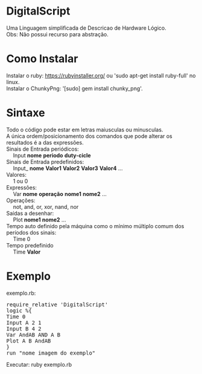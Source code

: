 # DigitalScript
Uma Linguagem simplificada de Descricao de Hardware Lógico.  
Obs: Não possui recurso para abstração.  
# Como Instalar
Instalar o ruby: https://rubyinstaller.org/ ou  'sudo apt-get install ruby-full' no linux.  
Instalar o ChunkyPng: '[sudo] gem install chunky_png'.  
# Sintaxe
Todo o código pode estar em letras maiusculas ou minusculas.<br />
A única ordem/posicionamento dos comandos que pode alterar os resultados é a das expressões. <br />
Sinais de Entrada periódicos: <br />
&emsp;	Input <b>nome</b> <b>periodo</b> <b>duty-cicle</b> <br />
Sinais de Entrada predefinidos: <br />
&emsp;	Input_ <b>nome</b> <b>Valor1</b> <b>Valor2</b> <b>Valor3</b> <b>Valor4</b> ... <br />
Valores: <br />
&emsp;	1 ou 0 <br />
Expressões: <br />
&emsp;	Var <b>nome</b> <b>operação</b> <b>nome1</b> <b>nome2</b> ... <br />
Operações: <br />
&emsp;	not, and, or, xor, nand, nor <br />
Saídas a desenhar: <br />
&emsp;	Plot <b>nome1</b> <b>nome2</b> ... <br />
Tempo auto definido pela máquina como o mínimo múltiplo comum dos períodos dos sinais: <br />
&emsp; 	Time 0 <br />
Tempo predefinido <br />
&emsp;	Time <b>Valor</b> <br />
# Exemplo
exemplo.rb:
<pre>
require_relative 'DigitalScript'
logic %{ 
Time 0 
Input A 2 1 
Input B 4 2
Var AndAB AND A B
Plot A B AndAB
}
run "nome_imagem_do_exemplo"
</pre>
Executar: ruby exemplo.rb <br />